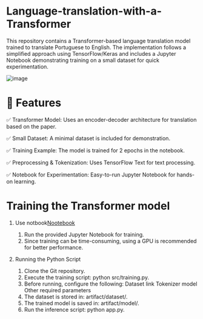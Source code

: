 # Language-translation-with-a-Transformer

This repository contains a Transformer-based language translation model trained to translate Portuguese to English. The implementation follows a simplified approach using TensorFlow/Keras and includes a Jupyter Notebook demonstrating training on a small dataset for quick experimentation.

![image](https://www.tensorflow.org/images/tutorials/transformer/CrossAttention.png)

# 🚀 Features
✅ Transformer Model: Uses an encoder-decoder architecture for translation based on the paper.

✅ Small Dataset: A minimal dataset is included for demonstration.

✅ Training Example: The model is trained for 2 epochs in the notebook.

✅ Preprocessing & Tokenization: Uses TensorFlow Text for text processing.

✅ Notebook for Experimentation: Easy-to-run Jupyter Notebook for hands-on learning.

# Training the Transformer model
1. Use notbook[Nootebook](https://github.com/KaushiML3/Transformer_Language-translation/blob/main/notebook/transformer-Portuguese_2_English.ipynb)
    1. Run the provided Jupyter Notebook for training.
    2. Since training can be time-consuming, using a GPU is recommended for better performance.

2. Running the Python Script
    1. Clone the Git repository.
    2. Execute the training script: python src/training.py.
    3. Before running, configure the following:
        Dataset link
        Tokenizer model
        Other required parameters
    4. The dataset is stored in: artifact/dataset/.
    5. The trained model is saved in: artifact/model/.
    6. Run the inference script: python app.py.
